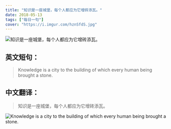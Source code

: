 ```yaml
---
title: "知识是一座城堡，每个人都应为它增砖添瓦。"
date: 2018-05-13
tags: ["每日一句"]
cover: "https://i.imgur.com/hznSfdS.jpg"
---
```


![知识是一座城堡，每个人都应为它增砖添瓦。](https://i.imgur.com/ixAjinj.jpg)

## 英文短句：
> Knowledge is a city to the building of which every human being brought  a stone. 

<!--more-->

## 中文翻译：
> 知识是一座城堡，每个人都应为它增砖添瓦。

![Knowledge is a city to the building of which every human being brought  a stone. ](https://i.imgur.com/Yqc4Mg3.jpg)

